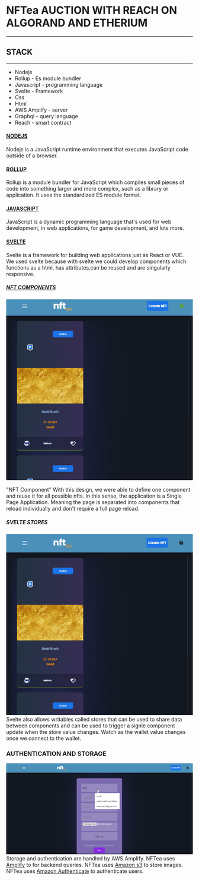 # NFTea AUCTION WITH REACH ON ALGORAND AND ETHERIUM
___
## STACK
___
- Nodejs
- Rollup - Es module bundler
- Javascript - programming language
- Svelte - Framework
- Css
- Html
- AWS Amplify - server
- Graphql - query language
- Reach - smart contract

#### [NODEJS](https://nodejs.org/en/)
Nodejs is a JavaScript runtime environment that executes JavaScript code outside of a browser.

#### [ROLLUP](https://www.npmjs.com/package/rollup)
Rollup is a module bundler for JavaScript which compiles small pieces of code into something larger and more complex, such as a library or application. It uses the standardized ES module format.

#### [JAVASCRIPT](https://www.javascript.com/)
JavaScript is a dynamic programming language that's used for web development, in web applications, for game development, and lots more.

#### [SVELTE](https://svelte.dev/)
Svelte is a framework for building web applications just as React or VUE.
We used svelte because with svelte we could develop components which functions as a html, has attributes,can be reused and are singularly responsive.

##### [NFT COMPONENTS](https://github.com/BMscis/reach-tutorial/blob/Nft-Algo/src/Components/)
![](https://github.com/BMscis/reach-tutorial/blob/0c35d7d93ba78fc0291c835fb6419fd749108ab0/src/nftea-assets/assets/article/nftCard.gif)

"NFT Component"
With this design, we were able to define one component and reuse it for all possible nfts.
In this sense, the application is a Single Page Application. Meaning the page is separated into components that reload individually and don't require a full page reload.

##### SVELTE STORES
![](https://github.com/BMscis/reach-tutorial/blob/74d7b3c22f28b8cd7fc3f22e826d8dc4d5a44a85/src/nftea-assets/assets/article/storesDemo.gif)
Svelte also allows writables called stores that can be used to share data between components and can be used to trigger a signle component update when the store value changes.
Watch as the wallet value changes once we connect to the wallet.

### AUTHENTICATION AND STORAGE
![](https://github.com/BMscis/reach-tutorial/blob/f35cfd811f21af7ae05c0ddc05b70a7487425277/src/nftea-assets/assets/article/userSignUp.gif)
Storage and authentication are handled by AWS Amplify.
NFTea uses [Amplify](https://aws.amazon.com/amplify/) to for backend queries.
NFTea uses [Amazon s3](https://aws.amazon.com/s3/) to store images.
NFTea uses [Amazon Authenticate](https://docs.amplify.aws/lib/auth/getting-started/q/platform/js/) to authenticate users.
